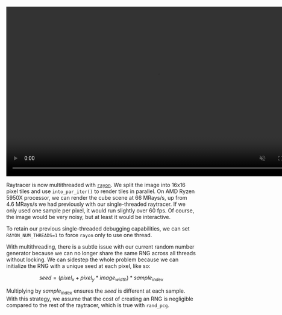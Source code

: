 <info
    title="Multithreaded raytracer"
    link="multithreaded-raytracer"
    date="2023-02-02"
    commit="d129b2601d8d95112cbd14a0f5e0a7c35a9953da"
/>

<video width="800" height="450" autoplay loop muted playsinline>
    <source src="media/multithreaded-raytracer/title-h265.mp4" type="video/mp4" />
    <source src="media/multithreaded-raytracer/title-vp9.webm" type="video/webm" />
</video>

Raytracer is now multithreaded with [`rayon`][rayon]. We split the image into
16x16 pixel tiles and use `into_par_iter()` to render tiles in parallel. On AMD
Ryzen 5950X processor, we can render the cube scene at 66 MRays/s, up from 4.6
MRays/s we had previously with our single-threaded raytracer. If we only used
one sample per pixel, it would run slightly over 60 fps. Of course, the image
would be very noisy, but at least it would be interactive.

To retain our previous single-threaded debugging capabilities, we can set
`RAYON_NUM_THREADS=1` to force `rayon` only to use one thread.

With multithreading, there is a subtle issue with our current random number
generator because we can no longer share the same RNG across all threads without
locking. We can sidestep the whole problem because we can initialize the RNG
with a unique seed at each pixel, like so:

$$seed = (pixel_x + pixel_y * image_{width}) * sample_{index}$$

Multiplying by $sample_{index}$ ensures the $seed$ is different at each sample.
With this strategy, we assume that the cost of creating an RNG is negligible
compared to the rest of the raytracer, which is true with `rand_pcg`.

[rayon]: https://crates.io/crates/rayon
